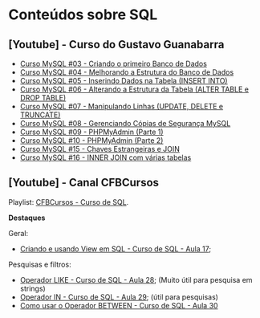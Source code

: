 # Conteúdos sobre SQL

## [Youtube] - Curso do Gustavo Guanabarra

- [Curso MySQL #03 - Criando o primeiro Banco de Dados](https://www.youtube.com/watch?v=m9YPlX0fcJk)
- [Curso MySQL #04 - Melhorando a Estrutura do Banco de Dados](https://www.youtube.com/watch?v=cHLKtALWDos)
- [Curso MySQL #05 - Inserindo Dados na Tabela (INSERT INTO)](https://www.youtube.com/watch?v=NCG9niOlm40)
- [Curso MySQL #06 - Alterando a Estrutura da Tabela (ALTER TABLE e DROP TABLE)](https://www.youtube.com/watch?v=To9qUcEMuY0)
- [Curso MySQL #07 - Manipulando Linhas (UPDATE, DELETE e TRUNCATE)](https://www.youtube.com/watch?v=wXViczeTr6Q)
- [Curso MySQL #08 - Gerenciando Cópias de Segurança MySQL](https://www.youtube.com/watch?v=w6OYS_M7hTM)
- [Curso MySQL #09 - PHPMyAdmin (Parte 1)](https://www.youtube.com/watch?v=OaPMvrA0cA4)
- [Curso MySQL #10 - PHPMyAdmin (Parte 2)](https://www.youtube.com/watch?v=OaPMvrA0cA4)
- [Curso MySQL #15 - Chaves Estrangeiras e JOIN](https://www.youtube.com/watch?v=paZNDJAPT4E)
- [Curso MySQL #16 - INNER JOIN com várias tabelas](https://www.youtube.com/watch?v=jx2ne8iZMOA)

## [Youtube] - Canal CFBCursos

Playlist: [CFBCursos - Curso de SQL](https://www.youtube.com/playlist?list=PLx4x_zx8csUgQUjExcssR3utb3JIX6Kra).

**Destaques**

Geral:

- [Criando e usando View em SQL - Curso de SQL - Aula 17](https://www.youtube.com/watch?v=ceas5MdwuoU&list=PLx4x_zx8csUgQUjExcssR3utb3JIX6Kra&index=17);
 
Pesquisas e filtros:

- [Operador LIKE - Curso de SQL - Aula 28](https://www.youtube.com/watch?v=CH-dpSLXSdc&list=PLx4x_zx8csUgQUjExcssR3utb3JIX6Kra&index=28); (Muito útil para pesquisa em strings)
- [Operador IN - Curso de SQL - Aula 29](https://www.youtube.com/watch?v=EQn8UQgB1wQ&list=PLx4x_zx8csUgQUjExcssR3utb3JIX6Kra&index=29); (útil para pesquisas)
- [Como usar o Operador BETWEEN - Curso de SQL - Aula 30](https://www.youtube.com/watch?v=3AtTeiW1RQg&list=PLx4x_zx8csUgQUjExcssR3utb3JIX6Kra&index=30)
